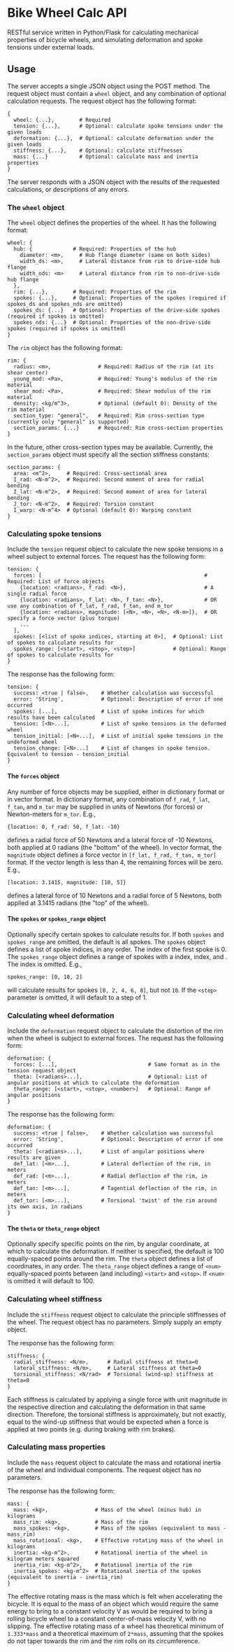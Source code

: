 # Bike Wheel Calc API

RESTful service written in Python/Flask for calculating mechanical properties of bicycle wheels, and simulating deformation and spoke tensions under external loads.

## Usage

The server accepts a single JSON object using the POST method. The request object must contain a `wheel` object, and any combination of optional calculation requests. The request object has the following format:

```
{
  wheel: {...},        # Required
  tension: {...},      # Optional: calculate spoke tensions under the given loads
  deformation: {...},  # Optional: calculate deformation under the given loads
  stiffness: {...},    # Optional: calculate stiffnesses
  mass: {...}          # Optional: calculate mass and inertia properties
}
```

The server responds with a JSON object with the results of the requested calculations, or descriptions of any errors.

### The `wheel` object

The `wheel` object defines the properties of the wheel. It has the following format:

```
wheel: {
  hub: {             # Required: Properties of the hub
    diameter: <m>,     # Hub flange diameter (same on both sides)
    width_ds: <m>,     # Lateral distance from rim to drive-side hub flange
    width_nds: <m>     # Lateral distance from rim to non-drive-side hub flange
  },
  rim: {...},        # Required: Properties of the rim
  spokes: {...},     # Optional: Properties of the spokes (required if spokes_ds and spokes_nds are omitted)
  spokes_ds: {...}   # Optional: Properties of the drive-side spokes (required if spokes is omitted)
  spokes_nds: {...}  # Optional: Properties of the non-drive-side spokes (required if spokes is omitted)
}
```

The `rim` object has the following format:

```
rim: {
  radius: <m>,               # Required: Radius of the rim (at its shear center)
  young_mod: <Pa>,           # Required: Young's modulus of the rim material
  shear_mod: <Pa>,           # Required: Shear modulus of the rim material
  density: <kg/m^3>,         # Optional (default 0): Density of the rim material
  section_type: "general",   # Required: Rim cross-section type (currently only "general" is supported)
  section_params: {...}      # Required: Rim cross-section properties
}
```

In the future, other cross-section types may be available. Currently, the `section_params` object must specify all the section stiffness constants:

```
section_params: {
  area: <m^2>,     # Required: Cross-sectional area
  I_rad: <N-m^2>,  # Required: Second moment of area for radial bending
  I_lat: <N-m^2>,  # Required: Second moment of area for lateral bending
  J_tor: <N-m^2>,  # Required: Torsion constant
  I_warp: <N-m^4>  # Optional (default 0): Warping constant
}
```

### Calculating spoke tensions

Include the `tension` request object to calculate the new spoke tensions in a wheel subject to external forces. The request has the following form:

```
tension: {
  forces: [                                                    # Required: List of force objects
    {location: <radians>, f_rad: <N>},                         # A single radial force
    {location: <radians>, f_lat: <N>, f_tan: <N>},             # OR use any combination of f_lat, f_rad, f_tan, and m_tor
    {location: <radians>, magnitude: [<N>, <N>, <N>, <N-m>]},  # OR specify a force vector (plus torque)
    ...
  ],
  spokes: [<list of spoke indices, starting at 0>],  # Optional: List of spokes to calculate results for
  spokes_range: [<start>, <stop>, <step>]            # Optional: Range of spokes to calculate results for
}
```

The response has the following form:

```
tension: {
  success: <true | false>,    # Whether calculation was successful
  error: 'String',            # Optional: Description of error if one occurred
  spokes: [...],              # List of spoke indices for which results have been calculated
  tension: [<N>...],          # List of spoke tensions in the deformed wheel
  tension_initial: [<N>...],  # List of initial spoke tensions in the undeformed wheel
  tension_change: [<N>...]    # List of changes in spoke tension. Equivalent to tension - tension_initial
}
```

#### The `forces` object

Any number of force objects may be supplied, either in dictionary format or in vector format. In dictionary format, any combination of `f_rad`, `f_lat`, `f_tan`, and `m_tor` may be supplied in units of Newtons (for forces) or Newton-meters for `m_tor`. E.g.,

```
{location: 0, f_rad: 50, f_lat: -10}
```

defines a radial force of 50 Newtons and a lateral force of -10 Newtons, both applied at 0 radians (the "bottom" of the wheel). In vector format, the `magnitude` object defines a force vector in `[f_lat, f_rad, f_tan, m_tor]` format. If the vector length is less than 4, the remaining forces will be zero. E.g.,

```
[location: 3.1415, magnitude: [10, 5]}
```

defines a lateral force of 10 Newtons and a radial force of 5 Newtons, both applied at 3.1415 radians (the "top" of the wheel).

#### The `spokes` or `spokes_range` object

Optionally specify certain spokes to calculate results for. If both `spokes` and `spokes_range` are omitted, the default is all spokes. The `spokes` object defines a list of spoke indices, in any order. The index of the first spoke is 0. The `spokes_range` object defines a range of spokes with a <start> index, <stop> index, and <step>. The <stop> index is omitted. E.g.,
  
```
spokes_range: [0, 10, 2]
```

will calculate results for spokes `[0, 2, 4, 6, 8]`, but not `10`. If the `<step>` parameter is omitted, it will default to a step of 1.

### Calculating wheel deformation

Include the `deformation` request object to calculate the distortion of the rim when the wheel is subject to external forces. The request has the following form:

```
deformation: {
  forces: [...],                             # Same format as in the tension request object
  theta: [<radians>...],                     # Optional: List of angular positions at which to calculate the deformation
  theta_range: [<start>, <stop>, <number>]   # Optional: Range of angular positions
}
```

The response has the following form:

```
deformation: {
  success: <true | false>,    # Whether calculation was successful
  error: 'String',            # Optional: Description of error if one occurred
  theta: [<radians>...],      # List of angular positions where results are given
  def_lat: [<m>...],          # Lateral deflection of the rim, in meters
  def_rad: [<m>...],          # Radial deflection of the rim, in meters
  def_tan: [<m>...],          # Tagential deflection of the rim, in meters
  def_tor: [<m>...],          # Torsional 'twist' of the rim around its own axis, in radians
}
```

#### The `theta` or `theta_range` object

Optionally specify specific points on the rim, by angular coordinate, at which to calculate the deformation. If neither is specified, the default is 100 equally-spaced points around the rim. The `theta` object defines a list of coordinates, in any order. The `theta_range` object defines a range of `<num>` equally-spaced points between (and including) `<start>` and `<stop>`. If `<num>` is omitted it will default to 100.

### Calculating wheel stiffness

Include the `stiffness` request object to calculate the principle stiffnesses of the wheel. The request object has no parameters. Simply supply an empty object.

The response has the following form:

```
stiffness: {
  radial_stiffness: <N/m>,      # Radial stiffness at theta=0
  lateral_stiffness: <N/m>,     # Lateral stiffness at theta=0
  torsional_stiffness: <N/rad>  # Torsional (wind-up) stiffness at theta=0
}
```

Each stiffness is calculated by applying a single force with unit magnitude in the respective direction and calculating the deformation in that same direction. Therefore, the torsional stiffness is approximately, but not exactly, equal to the wind-up stiffness that would be expected when a force is applied at two points (e.g. during braking with rim brakes).

### Calculating mass properties

Include the `mass` request object to calculate the mass and rotational inertia of the wheel and individual components. The request object has no parameters.

The response has the following form:

```
mass: {
  mass: <kg>,               # Mass of the wheel (minus hub) in kilograms
  mass_rim: <kg>,           # Mass of the rim
  mass_spokes: <kg>,        # Mass of the spokes (equivalent to mass - mass_rim)
  mass_rotational: <kg>,    # Effective rotating mass of the wheel in kilograms
  inertia: <kg-m^2>,        # Rotational inertia of the wheel in kilogram meters squared
  inertia_rim: <kg-m^2>,    # Rotational inertia of the rim
  inertia_spokes: <kg-m^2>  # Rotational inertia of the spokes (equivalent to inertia - inertia_rim)
}
```

The effective rotating mass is the mass which is felt when accelerating the bicycle. It is equal to the mass of an object which would require the same energy to bring to a constant velocity V as would be required to bring a rolling bicycle wheel to a constant center-of-mass velocity V, with no slipping. The effective rotating mass of a wheel has theoretical minimum of `1.333*mass` and a theoretical maximum of `2*mass`, assuming that the spokes do not taper towards the rim and the rim rolls on its circumference.
